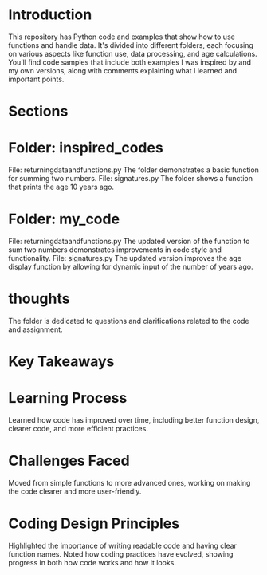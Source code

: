 # Introduction
This repository has Python code and examples that show how to use functions and handle data. It's divided into different folders, each focusing on various aspects like function use, data processing, and age calculations. You’ll find code samples that include both examples I was inspired by and my own versions, along with comments explaining what I learned and important points.
# Sections
# Folder: inspired_codes
File: returningdataandfunctions.py
The folder demonstrates a basic function for summing two numbers.
File: signatures.py
The folder shows a function that prints the age 10 years ago.
# Folder: my_code
File: returningdataandfunctions.py
The updated version of the function to sum two numbers demonstrates improvements in code style and functionality.
File: signatures.py
The updated version improves the age display function by allowing for dynamic input of the number of years ago.
# thoughts
The folder is dedicated to questions and clarifications related to the code and assignment.
# Key Takeaways
# Learning Process
Learned how code has improved over time, including better function design, clearer code, and more efficient practices.
# Challenges Faced
Moved from simple functions to more advanced ones, working on making the code clearer and more user-friendly.
# Coding Design Principles
Highlighted the importance of writing readable code and having clear function names.
Noted how coding practices have evolved, showing progress in both how code works and how it looks.
